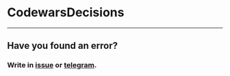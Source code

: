 # CodewarsDecisions

___

## Have you found an error? 
### Write in [issue](https://github.com/vnj64/CodewarsDecisions/issues/1) or [telegram](https://t.me/arszdarszd).
